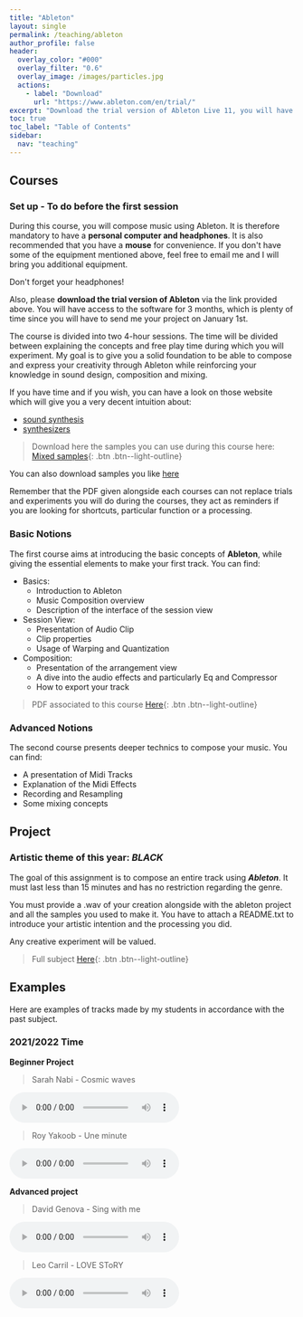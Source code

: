 ```yaml
---
title: "Ableton"
layout: single
permalink: /teaching/ableton
author_profile: false
header:
  overlay_color: "#000"
  overlay_filter: "0.6"
  overlay_image: /images/particles.jpg
  actions:
    - label: "Download"
      url: "https://www.ableton.com/en/trial/"
excerpt: "Download the trial version of Ableton Live 11, you will have a free access for 3 months."
toc: true
toc_label: "Table of Contents"
sidebar:
  nav: "teaching"
---
```


## Courses

### Set up - To do before the first session

During this course, you will compose music using Ableton. It is therefore mandatory to have a **personal computer and headphones**. It is also recommended that you have a **mouse** for convenience. If you don't have some of the equipment mentioned above, feel free to email me and I will bring you additional equipment.

Don't forget your headphones!

Also, please **download the trial version of Ableton** via the link provided above. You will have access to the software for 3 months, which is plenty of time since you will have to send me your project on January 1st.

The course is divided into two 4-hour sessions. The time will be divided between explaining the concepts and free play time during which you will experiment. My goal is to give you a solid foundation to be able to compose and express your creativity through Ableton while reinforcing your knowledge in sound design, composition and mixing.

If you have time and if you wish, you can have a look on those website which will give you a very decent intuition about:
- [sound synthesis](https://pudding.cool/2018/02/waveforms/)
- [synthesizers](https://learningsynths.ableton.com/en/get-started) 

> Download here the samples you can use during this course here: [Mixed samples](https://drive.google.com/drive/folders/17IzUHC-Wqjyklfrf5vK1NxUjYjYgdkHN?usp=sharing){: .btn .btn--light-outline}

You can also download samples you like [here](https://weraveyou.com/tech/best-free-music-samples/)

Remember that the PDF given alongside each courses can not replace trials and experiments you will do during the courses, they act as reminders if you are looking for shortcuts, particular function or a processing.

### Basic Notions

The first course aims at introducing the basic concepts of **Ableton**, while giving the essential elements to make your first track. You can find:
- Basics:
  - Introduction to Ableton
  - Music Composition overview
  - Description of the interface of the session view
- Session View:
  - Presentation of Audio Clip
  - Clip properties
  - Usage of Warping and Quantization
- Composition:
  - Presentation of the arrangement view
  - A dive into the audio effects and particularly Eq and Compressor
  - How to export your track

> PDF associated to this course [Here](/documents/Ableton01_2022.pdf){: .btn .btn--light-outline}

### Advanced Notions

The second course presents deeper technics to compose your music. You can find:
- A presentation of Midi Tracks
- Explanation of the Midi Effects
- Recording and Resampling
- Some mixing concepts

<!---

> PDF associated to this course [Here](/documents/Ableton_2.pdf){: .btn .btn--light-outline}

-->

## Project

### Artistic theme of this year: _**BLACK**_

The goal of this assignment is to compose an entire track using _**Ableton**_. It must last less than 15 minutes and has no restriction regarding the genre.

You must provide a .wav of your creation alongside with the ableton project and all the samples you used to make it. You have to attach a README.txt to introduce your artistic intention and the processing you did.

Any creative experiment will be valued.

> Full subject [Here](/documents/ATIAM_Ableton2022.pdf){: .btn .btn--light-outline}

## Examples

Here are examples of tracks made by my students in accordance with the past subject.

### 2021/2022 **Time**

**Beginner Project**

> Sarah Nabi - Cosmic waves 

<html>
<audio controls>
  <source src="/audio/cosmic_waves.wav">
</audio></html>

> Roy Yakoob - Une minute 

<html>
<audio controls>
  <source src="/audio/UNE_MINUTE.mp3">
</audio></html>


**Advanced project**

> David Genova - Sing with me 

<html>
<audio controls>
  <source src="/audio/Sing_with_me.mp3">
</audio></html>


> Leo Carril - LOVE SToRY 

<html>
<audio controls>
  <source src="/audio/LOVE_SToRY.mp3">
</audio></html>


